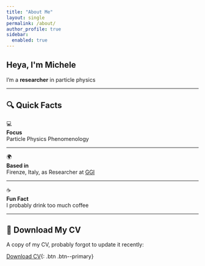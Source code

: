 ```yaml
---
title: "About Me"
layout: single
permalink: /about/
author_profile: true
sidebar:
  enabled: true
---
```


## Heya, I'm Michele

I’m a **researcher** in particle physics

---

## 🔍 Quick Facts

💻  
**Focus**  
Particle Physics Phenomenology

---

🌍  
**Based in**  
Firenze, Italy, as Researcher at [GGI](https://www.ggi.infn.it)

---

☕  
**Fun Fact**  
I probably drink too much coffee


---

## 📄 Download My CV
A copy of my CV, probably forgot to update it recently:

[Download CV](/assets/files/CV.pdf){: .btn .btn--primary}


